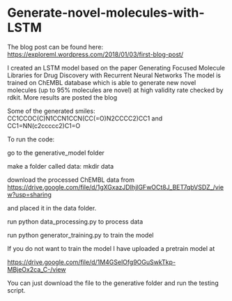# Generate-novel-molecules-with-LSTM
The blog post can be found here:
https://exploreml.wordpress.com/2018/01/03/first-blog-post/

I created an LSTM model based on the paper Generating Focused Molecule Libraries for Drug Discovery with Recurrent Neural Networks 
The model is trained on ChEMBL database which is able to generate new novel molecules (up to 95% molecules are novel)
at high validity rate checked by rdkit. More results are posted 
the blog

Some of the generated smiles:
CC1CCOC(C)N1CCN1CCN(CC(=O)N2CCCC2)CC1 and 
CC1=NN(c2ccccc2)C1=O

To run the code:

go to the generative_model folder

make a folder called data: mkdir data

download the processed ChEMBL data from https://drive.google.com/file/d/1gXGxazJDIhjlGFwOCt8J_BET7qbVSDZ_/view?usp=sharing 

and placed it in the data folder.

run python data_processing.py to process data

run python generator_training.py to train the model

If you do not want to train the model I have uploaded a pretrain model at 

https://drive.google.com/file/d/1M4GSelOfg9OGuSwkTkp-MBjeOx2ca_C-/view

You can just download the file to the generative folder and run the testing script.
